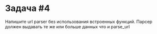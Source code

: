 # Задача #4
Напишите url parser без использования встроенных функций.
Парсер должен выдавать те же или больше данных что и parse_url
